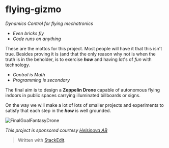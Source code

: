 # flying-gizmo

*Dynamics Control for flying mechatronics*

* *Even bricks fly*
* *Code runs on anything*

These are the mottos for this project. Most people will have it that this isn't true. 
Besides proving it is (and that the only reason why not is when the truth is in the
beholder, is to exercise ***how*** and having lot's of _fun_ with technology. 

* *Control is Math*
* *Programming is secondary*

The final aim is to design a **Zeppelin Drone** capable of autonomous flying indoors in public spaces carrying illuminated billboards or signs.

On the way we will make a lot of lots of smaller projects and experiments to satisfy that each step in the ***how*** is well grounded.

![FinalGoalFantasyDrone](http://howtoexitthematrix.com/wp-content/uploads/2015/10/mars.jpg)


*This project is sponsored courtesy [Helsinova AB](http://www.helsinova.se)*

> Written with [StackEdit](https://stackedit.io/).
